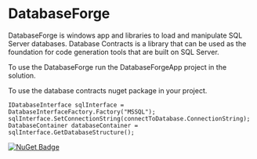 # DatabaseForge

DatabaseForge is windows app and libraries to load and manipulate SQL Server databases. Database Contracts is a library that can be used as the foundation for code generation tools that are built on SQL Server.

To use the DatabaseForge run the DatabaseForgeApp project in the solution.

To use the database contracts nuget package in your project.
```
IDatabaseInterface sqlInterface = DatabaseInterfaceFactory.Factory("MSSQL");
sqlInterface.SetConnectionString(connectToDatabase.ConnectionString);
DatabaseContainer databaseContainer = sqlInterface.GetDatabaseStructure();
```

[![NuGet Badge](https://buildstats.info/nuget/Codenesium.DatabaseContracts)](https://www.nuget.org/packages/Codenesium.DatabaseContracts/)
